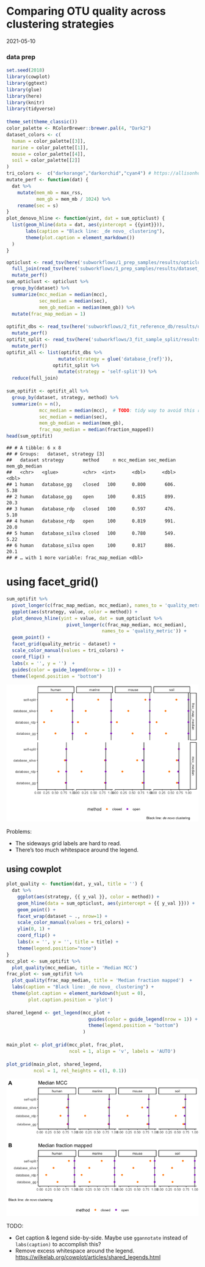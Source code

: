Comparing OTU quality across clustering strategies
================
2021-05-10

### data prep

``` r
set.seed(2018)
library(cowplot)
library(ggtext)
library(glue)
library(here)
library(knitr)
library(tidyverse)

theme_set(theme_classic())
color_palette <- RColorBrewer::brewer.pal(4, "Dark2")
dataset_colors <- c(
  human = color_palette[[3]],
  marine = color_palette[[1]],
  mouse = color_palette[[4]],
  soil = color_palette[[2]]
)
tri_colors <-  c("darkorange","darkorchid","cyan4") # https://allisonhorst.github.io/palmerpenguins/articles/intro.html
mutate_perf <- function(dat) {
  dat %>% 
    mutate(mem_mb = max_rss,
           mem_gb = mem_mb / 1024) %>% 
    rename(sec = s)
}
plot_denovo_hline <- function(yint, dat = sum_opticlust) {
  list(geom_hline(data = dat, aes(yintercept = {{yint}})),
       labs(caption = "Black line: _de novo_ clustering"),
       theme(plot.caption = element_markdown())
  )
}
```

``` r
opticlust <- read_tsv(here('subworkflows/1_prep_samples/results/opticlust_results.tsv')) %>% 
  full_join(read_tsv(here('subworkflows/1_prep_samples/results/dataset_sizes.tsv'))) %>% 
  mutate_perf()
sum_opticlust <- opticlust %>% 
  group_by(dataset) %>% 
  summarize(mcc_median = median(mcc),
            sec_median = median(sec),
            mem_gb_median = median(mem_gb)) %>% 
  mutate(frac_map_median = 1)

optifit_dbs <- read_tsv(here('subworkflows/2_fit_reference_db/results/optifit_dbs_results.tsv')) %>% 
  mutate_perf()
optifit_split <- read_tsv(here('subworkflows/3_fit_sample_split/results/optifit_split_results.tsv')) %>% 
  mutate_perf()
optifit_all <- list(optifit_dbs %>% 
                   mutate(strategy = glue('database_{ref}')),
                 optifit_split %>% 
                   mutate(strategy = 'self-split')) %>% 
  reduce(full_join)

sum_optifit <- optifit_all %>% 
  group_by(dataset, strategy, method) %>% 
  summarize(n = n(),
            mcc_median = median(mcc),  # TODO: tidy way to avoid this repetitiveness?
            sec_median = median(sec),
            mem_gb_median = median(mem_gb),
            frac_map_median = median(fraction_mapped))
head(sum_optifit)
```

    ## # A tibble: 6 x 8
    ## # Groups:   dataset, strategy [3]
    ##   dataset strategy       method     n mcc_median sec_median mem_gb_median
    ##   <chr>   <glue>         <chr>  <int>      <dbl>      <dbl>         <dbl>
    ## 1 human   database_gg    closed   100      0.800       606.          5.38
    ## 2 human   database_gg    open     100      0.815       899.         20.3 
    ## 3 human   database_rdp   closed   100      0.597       476.          5.10
    ## 4 human   database_rdp   open     100      0.819       991.         20.0 
    ## 5 human   database_silva closed   100      0.780       549.          5.22
    ## 6 human   database_silva open     100      0.817       886.         20.1 
    ## # … with 1 more variable: frac_map_median <dbl>

# using facet\_grid()

``` r
sum_optifit %>% 
  pivot_longer(c(frac_map_median, mcc_median), names_to = 'quality_metric') %>% 
  ggplot(aes(strategy, value, color = method)) + 
  plot_denovo_hline(yint = value, dat = sum_opticlust %>% 
                      pivot_longer(c(frac_map_median, mcc_median), 
                                   names_to = 'quality_metric')) +
  geom_point() +
  facet_grid(quality_metric ~ dataset) +
  scale_color_manual(values = tri_colors) +
  coord_flip() +
  labs(x = '', y = '')  + 
  guides(color = guide_legend(nrow = 1)) +
  theme(legend.position = "bottom")
```

![](figures/otu-quality_facet-1.png)<!-- -->

Problems:

-   The sideways grid labels are hard to read.
-   There’s too much whitespace around the legend.

## using cowplot

``` r
plot_quality <- function(dat, y_val, title = '') {
  dat %>% 
    ggplot(aes(strategy, {{ y_val }}, color = method)) + 
    geom_hline(data = sum_opticlust, aes(yintercept = {{ y_val }})) +
    geom_point() +
    facet_wrap(dataset ~ ., nrow=1) +
    scale_color_manual(values = tri_colors) +
    ylim(0, 1) +
    coord_flip() +
    labs(x = '', y = '', title = title) + 
    theme(legend.position="none")
}
mcc_plot <- sum_optifit %>% 
  plot_quality(mcc_median, title = 'Median MCC')
frac_plot <- sum_optifit %>% 
  plot_quality(frac_map_median, title = 'Median fraction mapped')  + 
  labs(caption = "Black line: _de novo_ clustering") +
  theme(plot.caption = element_markdown(hjust = 0),
        plot.caption.position = 'plot')

shared_legend <- get_legend(mcc_plot + 
                              guides(color = guide_legend(nrow = 1)) +
                              theme(legend.position = "bottom")
                            )

main_plot <- plot_grid(mcc_plot, frac_plot, 
                       ncol = 1, align = 'v', labels = 'AUTO')

plot_grid(main_plot, shared_legend, 
          ncol = 1, rel_heights = c(1, 0.1))
```

![](figures/otu-quality_cowplot-1.png)<!-- -->

TODO:

-   Get caption & legend side-by-side. Maybe use `ggannotate` instead of
    `labs(caption)` to accomplish this?
-   Remove excess whitespace around the legend.
    <https://wilkelab.org/cowplot/articles/shared_legends.html>

